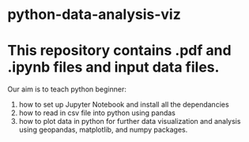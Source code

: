 # python-data-analysis-viz
# This repository contains .pdf and .ipynb files and input data files.
Our aim is to teach python beginner: 
1. how to set up Jupyter Notebook and install all the dependancies
2. how to read in csv file into python using pandas
3. how to plot data in python for further data visualization and analysis using geopandas, matplotlib, and numpy packages.
